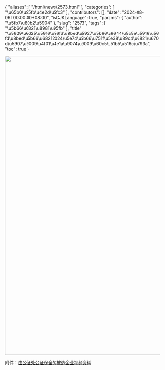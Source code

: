 {
    "aliases": [
        "/html/news/2573.html"
    ],
    "categories": [
        "\u65b0\u95fb\u4e2d\u5fc3"
    ],
    "contributors": [],
    "date": "2024-08-06T00:00:00+08:00",
    "isCJKLanguage": true,
    "params": {
        "author": "\u5fb7\u80b2\u5904"
    },
    "slug": "2573",
    "tags": [
        "\u5b66\u6821\u8981\u95fb"
    ],
    "title": "\u5929\u6d25\u5916\u56fd\u8bed\u5927\u5b66\u9644\u5c5e\u5916\u56fd\u8bed\u5b66\u68212024\u5e74\u5b66\u751f\u5e38\u89c4\u6821\u670d\u5907\u9009\u4f01\u4e1a\u9074\u9009\u60c5\u51b5\u516c\u793a",
    "toc": true
}


<img
    src="https://cdn.tfls.online/mirror/full/8e61f2f45a0d4213ca2cb976ef6fb88783b2722a.jpg"
    style="display:block;margin-left:auto;margin-right:auto;"
    decoding="async"
    fetchpriority="auto"
    loading="lazy"
    height="971"
    width="700"
/>  






  






附件：[由公证处公证保全的被选企业视频资料](https://mp.weixin.qq.com/s/QWMCFXhFJVzxF5EEWT76mg)




  






  




